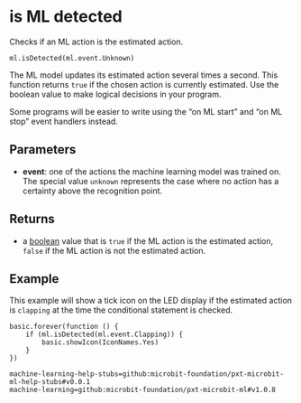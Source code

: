 # is ML detected

Checks if an ML action is the estimated action.

```sig
ml.isDetected(ml.event.Unknown)
```

The ML model updates its estimated action several times a second. This function returns `true` if the chosen action is currently estimated. Use the boolean value to make logical decisions in your program.

Some programs will be easier to write using the “on ML start” and “on ML stop” event handlers instead.

## Parameters

- **event**: one of the actions the machine learning model was trained on. The special value `unknown` represents the case where no action has a certainty above the recognition point.

## Returns

- a [boolean](/types/boolean) value that is `true` if the ML action is the estimated action, `false` if the ML action is not the estimated action.

## Example

This example will show a tick icon on the LED display if the estimated action is `clapping` at the time the conditional statement is checked.

```blocks
basic.forever(function () {
    if (ml.isDetected(ml.event.Clapping)) {
        basic.showIcon(IconNames.Yes)
    }
})
```

```package
machine-learning-help-stubs=github:microbit-foundation/pxt-microbit-ml-help-stubs#v0.0.1
machine-learning=github:microbit-foundation/pxt-microbit-ml#v1.0.8
```

